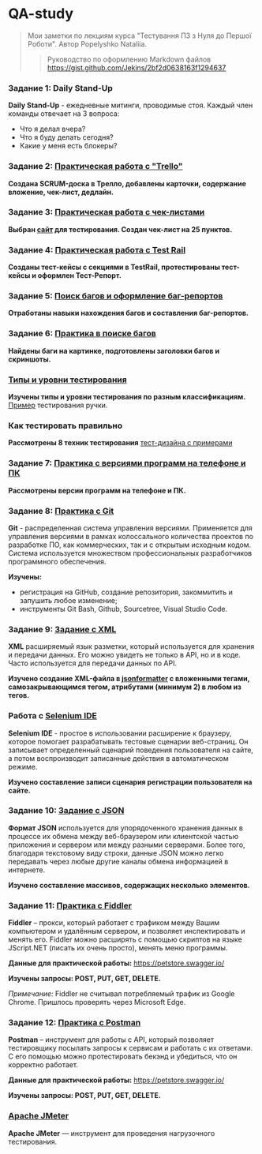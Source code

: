 # QA-study
>Мои заметки по лекциям курса "Тестування ПЗ з Нуля до Першої Роботи". Автор Popelyshko Nataliia.
>>Руководство по оформлению Markdown файлов https://gist.github.com/Jekins/2bf2d0638163f1294637 

### Задание 1: Daily Stand-Up
**Daily Stand-Up** - ежедневные митинги, проводимые стоя. Каждый член команды отвечает на 3 вопроса:
- Что я делал вчера?
- Что я буду делать сегодня?
- Какие у меня есть блокеры?

### Задание 2: [Практическая работа с "Trello"](/%D0%97%D0%B0%D0%B4%D0%B0%D0%BD%D0%B8%D0%B5%202_Trello_%D0%B4%D0%BE%D1%81%D0%BA%D0%B0%20%D0%B7%D0%B0%D0%B4%D0%B0%D0%BD%D0%B8%D0%B9/z2.md)
**Создана SCRUM-доска в Трелло, добавлены карточки, содержание вложение, чек-лист, дедлайн.**

### Задание 3: [Практическая работа с чек-листами](/%D0%97%D0%B0%D0%B4%D0%B0%D0%BD%D0%B8%D0%B5%203_%D0%A7%D0%B5%D0%BA-%D0%BB%D0%B8%D1%81%D1%82_%D1%82%D0%B0%D0%B1%D0%BB%D0%B8%D1%86%D1%8B(Excel_Google%20Sheets)/z3.md)

**Выбран [сайт](https://www.yakaboo.ua/) для тестирования. Создан чек-лист на 25 пунктов.** 

### Задание 4: [Практическая работа с Test Rail](/%D0%97%D0%B0%D0%B4%D0%B0%D0%BD%D0%B8%D0%B5%204_Test%20Rail_%D1%82%D0%B5%D1%81%D1%82%20%D0%BA%D0%B5%D0%B9%D1%81%D1%8B/z4.md)
**Созданы  тест-кейсы с секциями в TestRail, протестированы тест-кейсы и оформлен Тест-Репорт.**

### Задание 5: [Поиск багов и оформление баг-репортов](/%D0%97%D0%B0%D0%B4%D0%B0%D0%BD%D0%B8%D0%B5%205_%D0%91%D0%B0%D0%B3%20%D1%80%D0%B5%D0%BF%D0%BE%D1%80%D1%82_Google%20Sheets/z5.md)

**Отработаны навыки нахождения багов и составления баг-репортов.**

### Задание 6: [Практика в поиске багов](/%D0%97%D0%B0%D0%B4%D0%B0%D0%BD%D0%B8%D0%B5%206_%D0%9F%D0%BE%D0%B8%D1%81%D0%BA%20%D0%B1%D0%B0%D0%B3%D0%BE%D0%B2_Google%20Docs/z6.md)
**Найдены баги на картинке, подготовлены заголовки багов и скриншоты.**


### [Типы и уровни тестирования](/%D0%A3%D1%80%D0%BE%D0%B2%D0%BD%D0%B8%20%D1%82%D0%B5%D1%81%D1%82%D0%B8%D1%80%D0%BE%D0%B2%D0%B0%D0%BD%D0%B8%D1%8F/level.md)

**Изучены типы и уровни тестирования по разным классификациям.** [Пример](/%D0%A3%D1%80%D0%BE%D0%B2%D0%BD%D0%B8%20%D1%82%D0%B5%D1%81%D1%82%D0%B8%D1%80%D0%BE%D0%B2%D0%B0%D0%BD%D0%B8%D1%8F/%D0%A2%D0%B5%D1%81%D1%82%D0%B8%D1%80%D1%83%D0%B5%D0%BC_%D1%80%D1%83%D1%87%D0%BA%D1%83.pdf) тестирования ручки.

### Как тестировать правильно
**Рассмотрены 8 техник тестирования** [тест-дизайна с примерами](https://highload.today/blogs/8-tehnik-test-dizajna-s-primerami/)

### Задание 7: [Практика с версиями программ на телефоне и ПК](/%D0%97%D0%B0%D0%B4%D0%B0%D0%BD%D0%B8%D0%B5%207_%D0%9F%D1%80%D0%B0%D0%BA%D1%82%D0%B8%D0%BA%D0%B0%20%D0%BF%D0%BE%20%D0%B2%D0%B5%D1%80%D1%81%D0%B8%D1%8F%D0%BC%20%D0%9F%D0%9E/z7.md)

**Рассмотрены версии программ на телефоне и ПК.**

### Задание 8: [Практика с Git](/Git/git.md)
**Git** - распределенная система управления версиями. Применяется для управления версиями в рамках колоссального количества проектов по разработке ПО, как коммерческих, так и с открытым исходным кодом. Система используется множеством профессиональных разработчиков программного обеспечения.

**Изучены:** 
- регистрация на GitHub, создание репозитория, закоммитить и запушить любое изменение;
- инструменты Git Bash, Github, Sourcetree, Visual Studio Code.

### Задание 9: [Задание с XML](/Задание%209_XML/xml.md)
**XML** расширяемый язык разметки, который используется для хранения и передачи данных. Его можно увидеть не только в API, но и в коде. Часто используется для передачи данных по API.

**Изучено создание XML-файла в [jsonformatter](https://jsonformatter.org/xml-parser) с вложенными тегами, самозакрывающимся тегом, атрибутами (минимум 2) в любом из тегов.**

### Работа с [Selenium IDE](/Selenium/selenium.md)
**Selenium IDE** - простое в использовании расширение к браузеру, которое помогает разрабатывать тестовые сценарии веб-страниц. Он записывает определенный сценарий поведения пользователя на сайте, а потом воспроизводит записанные действия в автоматическом режиме.

**Изучено составление записи сценария регистрации пользователя на сайте.** 


### Задание 10: [Задание с JSON](/Задание%2010_JSON/JSON.md)
**Формат JSON** используется для упорядоченного хранения данных в процессе их обмена между веб-браузером или клиентской частью приложения и сервером или между разными серверами. Более того, благодаря текстовому виду строки, данные JSON можно легко передавать через любые другие каналы обмена информацией в интернете.

**Изучено составление массивов, содержащих несколько элементов.**


### Задание 11: [Практика с Fiddler](/Задание%2011_Fiddler_API/fiddler.md)
**Fiddler** – прокси, который работает с трафиком между Вашим компьютером и удалённым сервером, и позволяет инспектировать и менять его. Fiddler можно расширять с помощью скриптов на языке JScript.NET (писать их очень просто), менять меню программы.

**Данные для практической работы:** https://petstore.swagger.io/

**Изучены запросы: POST, PUT, GET, DELETE.**

_Примечание:_ Fiddler не считывал потребляемый трафик из Google Chrome. Пришлось проверять через Microsoft Edge.

### Задание 12: [Практика с Postman](/Задание%2012_Postman_API/postman.md)
 **Postman** – инструмент для работы с API, который позволяет тестировщику посылать запросы к сервисам и работать с их ответами. С его помощью можно протестировать бекэнд и убедиться, что он корректно работает.

**Данные для практической работы:** https://petstore.swagger.io/

**Изучены запросы: POST, PUT, GET, DELETE.**

### [Apache JMeter](/JMeter/jmeter.md)
**Apache JMeter** — инструмент для проведения нагрузочного тестирования.